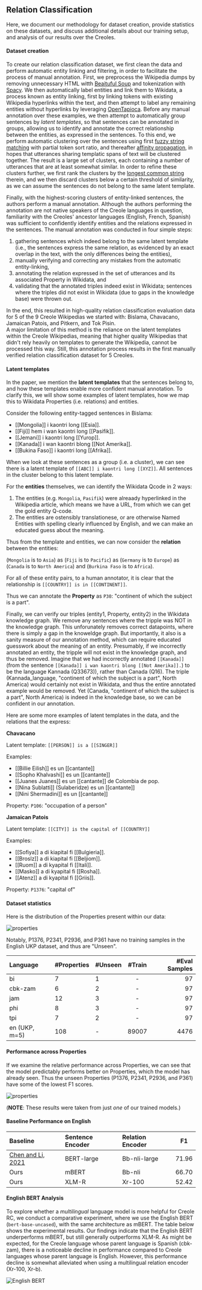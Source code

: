 ## Relation Classification

Here, we document our methodology for dataset creation, provide statistics on these datasets, and discuss additional details about our training setup, 
and analysis of our results over the Creoles.

#### Dataset creation 

To create our relation classification dataset, we first clean the data and perform automatic entity linking and filtering, in order to facilitate the process of manual annotation. 
First, we preprocess the Wikipedia dumps by removing unnecessary HTML witth [Beaituful Soup](https://www.crummy.com/software/BeautifulSoup/) and tokenization with [Spacy](https://spacy.io).
We then automatically label entities and link them to Wikidata, a process known as entity linking,
first by linking tokens with existing Wikipedia hyperlinks within the text, and then attempt to label any remaining entities without hyperlinks by leveraging [OpenTapioca](https://opentapioca.org/).
Before any manual annotation over these examples, we then attempt to automatically group sentences by *latent templates*, so that sentences can be annotated in groups, allowing us to identify and annotate the correct relationship between the entities, as expressed in the sentences.
To this end, we perform automatic clustering over the sentences using first [fuzzy string matching](https://github.com/seatgeek/thefuzz) with partial token sort ratio, and thereafter [affinity propagation](https://scikit-learn.org/stable/modules/generated/sklearn.cluster.AffinityPropagation.html), in hopes that utterances sharing templatic spans of text will be clustered together.
The result is a large set of clusters, each containing a number of utterances that are at least somewhat similar. 
In order to refine these clusters further, we first rank the clusters by the [longest common string](https://pypi.org/project/suffix-trees/) therein, and we then discard clusters below a certain threshold of similarity, as we can assume the sentences do not belong to the same latent template. 

Finally, with the highest-scoring clusters of entity-linked sentences, the authors perform a manual annotation.
Although the authors performing the annotation are not native speakers of the Creole languages in question, familiarity with the Creoles' ancestor languages (English, French, Spanish) was sufficient to confidently identify entities and the relations expressed in the sentences. 
The manual annotation was conducted in four simple steps: 

1) gathering sentences which indeed belong to the same latent template (i.e., the sentences express the same relation, as evidenced by an exact overlap in the text, with the only differences being the entities), 
2) manually verifying and correcting any mistakes from the automatic entity-linking, 
3) annotating the relation expressed in the set of utterances and its associated Property in Wikidata, and
4) validating that the annotated triples indeed exist in Wikidata; sentences where the triples did not exist in Wikidata (due to gaps in the knowledge base) were thrown out. 

In the end, this resulted in high-quality relation classification evaluation data for 5 of the 9 Creole Wikipedias we started with: Bislama, Chavacano, Jamaican Patois, and Pitkern, and Tok Pisin.  
A major limitation of this method is the reliance on the latent templates within the Creole Wikipedias, meaning that higher quality Wikipedias that didn't rely heavily on templates to generate the Wikipedia, cannot be processed this way.
Still, this annotation process results in the first manually verified relation classification dataset for 5 Creoles.

#### Latent templates

In the paper, we mention the **latent templates** that the sentences belong to, and how these templates enable more confident manual annotation. 
To clarify this, we will show some examples of latent templates, how we map this to Wikidata Properties (i.e. relations) and entities. 

Consider the following entity-tagged sentences in Bislama: 

* [[Mongolia]] i kaontri long [[Esia]].
* [[Fiji]] hem i wan kaontri long [[Pasifik]].
* [[Jemani]] i kaontri long [[Yurop]].
* [[Kanada]] i wan kaontri blong [[Not Amerika]].
* [[Bukina Faso]] i kaontri long [[Afrika]].

When we look at these sentences as a group (i.e. a cluster), we can see there is a latent template of `[[ABC]] i kaontri long [[XYZ]]`. All sentences in the cluster belong to this latent template.

For the **entities** themselves, we can identify the Wikidata Qcode in 2 ways:
1) The entities (e.g. `Mongolia`, `Pasifik`) were alreaady hyperlinked in the Wikipedia article, which means we have a URL, from which we can get the gold entity Q-code.
2) The entities are ostensibly translationese, or are otherwise Named Entities with spelling clearly influenced by English, and we can make an educated guess about the meaning.  

Thus from the template and entities, we can now consider the **relation** between the entities:

(`Mongolia` is to `Asia`) as (`Fiji` is to `Pacific`) as (`Germany` is to `Europe`) as (`Canada` is to `North America`) and (`Burkina Faso` is to `Africa`).   

For all of these entity pairs, to a human annotator, it is clear that the relationship is `[[COUNTRY]] is in [[CONTINENT]]`. 

Thus we can annotate the **Property** as `P30`: "continent of which the subject is a part". 

Finally, we can verify our triples (entity1, Property, entity2) in the Wikidata knowledge graph. 
We remove any sentences where the tripple was NOT in the knowledge graph. 
This unforunately removes correct datapoints, where there is simply a gap in the knoweldge graph. But importantly, it also is a sanity measure of our annotation method, which can require educated guesswork about the meaning of an entity. 
Presumably, if we incorrectly annotated an entity, the tripple will not exist in the knowledge graph, and thus be removed.
Imagine that we had incorrectly annotated `[[Kanada]]` (from the sentence `[[Kanada]] i wan kaontri blong [[Not Amerika]].`) to be the language Kannada (Q33673)), rather than Canada (Q16). 
The triple (Kannada_language, "continent of which the subject is a part", North America) would certainly not exist in Wikidata, and thus the entire annotated example would be removed. 
Yet (Canada, "continent of which the subject is a part", North America) is indeed in the knowledge base, so we can be confident in our annotation. 

Here are some more examples of latent templates in the data, and the relations that the express:

**Chavacano**

Latent template: `[[PERSON]] is a [[SINGER]]`

Examples:

* [[Billie Eilish]] es un [[cantante]]
* [[Sopho Khalvashi]] es un [[cantante]]
* [[Juanes Juanes]] es un [[cantante]] de Colombia de pop.
* [[Nina Sublatti]] (Sulaberidze) es un [[cantante]]
* [[Nini Shermadini]] es un [[cantante]]

Property: `P106`: "occupation of a person"

**Jamaican Patois**

Latent template: `[[CITY]] is the capital of [[COUNTRY]]`

Examples:

* [[Sofiya]] a di kiapital fi [[Bulgieria]].
* [[Broslz]] a di kiapital fi [[Beljiom]].
* [[Ruom]] a di kyapital fi [[Itali]].
* [[Masko]] a di kyapital fi [[Rosha]].
* [[Atenz]] a di kyapital fi [[Griis]].

Property: `P1376`: "capital of" 


#### Dataset statistics

Here is the distribution of the Properties present within our data:

![properties](images/count_property_lang.png)

Notably, P1376, P2341, P2936, and P361 have no training samples in the English UKP dataset, and thus are "Unseen".

| Language      | #Properties | #Unseen | #Train  | #Eval Samples | 
|:--------------|:------------|:--------|:-------:|--------------:|
| bi            | 7           | 1       |    -    |            97 | 
| cbk-zam       | 6           | 2       |    -    |            97 | 
| jam           | 12          | 3       |    -    |            97 | 
| phi           | 8           | 3       | -       |            97 | 
| tpi           | 7           | 2       |    -    |            97 |
| en (UKP, m=5) | 108         | -       |  89007  |          4476 | 


#### Performance across Properties

If we examine the relative performance across Properties, we can see that the model predictably performs better on 
Properties, which the model has already seen. Thus the unseen Properties (P1376, P2341, P2936, and P361) have some 
of the lowest F1 scores.

![properties](images/macro_f1_property.png)

(**NOTE**: These results were taken from just *one* of our trained models.)

#### Baseline Performance on English

| Baseline                                                           | Sentence Encoder | Relation Encoder |  F1   | 
|:-------------------------------------------------------------------|:-----------------|:-----------------|:-----:|
| [Chen and Li, 2021](https://aclanthology.org/2021.naacl-main.272/) | BERT-large       | Bb-nli-large     | 71.96 | 
| Ours                                                               | mBERT            | Bb-nli           | 66.70 | 
| Ours                                                               | XLM-R            | Xr-100           | 52.42 | 

#### English BERT Analysis

To explore whether a *multilingual* language model is more helpful for Creole RC, we conduct a comparative experiment, where we use the English BERT (`bert-base-uncased`), with the same architecture as mBERT.
The table below shows the experimental results. 
Our findings indicate that the English BERT underperforms mBERT, but still generally outperforms XLM-R.
As might be expected, for the Creole language whose parent language is Spanish (cbk-zam), there is a noticeable decline in performance compared to Creole languages whose parent language is English. 
However, this performance decline is somewhat alleviated when using a multilingual relation encoder (Xr-100, Xr-b).

![English BERT](images/rel_class_eng_bert.png)